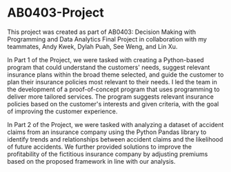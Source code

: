 # AB0403-Project
<p>This project was created as part of AB0403: Decision Making with Programming and Data Analytics Final Project in collaboration with my teammates, Andy Kwek, Dylah Puah, See Weng, and Lin Xu. </p>
<p>In Part 1 of the Project, we were tasked with creating a Python-based program that could understand the customers' needs, suggest relevant insurance plans within the broad theme selected, and guide the customer to plan their insurance policies most relevant to their needs. I led the team in the development of a proof-of-concept program that uses programming to deliver more tailored services. The program suggests relevant insurance policies based on the customer's interests and given criteria, with the goal of improving the customer experience. </p>
<p>In Part 2 of the Project, we were tasked with analyzing a dataset of accident claims from an insurance company using the Python Pandas library to identify trends and relationships between accident claims and the likelihood of future accidents. We further provided solutions to improve the profitability of the fictitious insurance company by adjusting premiums based on the proposed framework in line with our analysis. </p>
